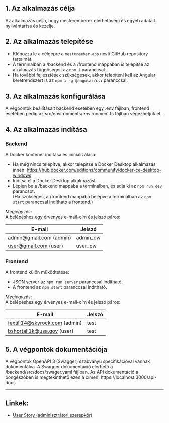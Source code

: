## **1. Az alkalmazás célja**

Az alkalmazás célja, hogy mesteremberek elérhetőségi és egyéb adatait nyilvántartsa és kezelje.

## **2. Az alkalmazás telepítése**

- Klónozza le a célgépre a `mesterember-app` nevű GitHub repository tartalmát.
- A terminálban a /backend és a /frontend mappában is telepítse az alkalmazás függőségeit az `npm i` paranccsal.
- Ha további fejlesztések szükségesek, akkor telepíteni kell az Angular keretrendszert is az `npm i -g @angular/cli` paranccsal.

## **3. Az alkalmazás konfigurálása**

A végpontok beállításait backend esetében egy .env fájlban, frontend esetében pedig az src/environments/environment.ts fájlban végezhetjük el.​

## **4. Az alkalmazás indítása**

### Backend

A Docker konténer indítása és inicializálása:

- Ha még nincs telepítve, akkor telepítse a Docker Desktop alkalmazás innen:
https://hub.docker.com/editions/community/docker-ce-desktop-windows
- Indítsa el a Docker Desktop alkalmazást.
- Lépjen be a /backend mappába a terminálban, és adja ki az `npm run dev` parancsot.  
(Ha szükséges, a /frontend mappába belépve a terminálban az `npm start` paranccsal indítható a frontend.) 

_Megjegyzés_:  
A belépéshez egy érvényes e-mail-cím és jelszó páros:  

E-mail | Jelszó
------------ | -------------
admin@gmail.com (admin) | admin_pw
user@gmail.com (user) | user_pw

### Frontend
A frontend külön működtetése:
- JSON server az `npm run server` paranccsal indítható.
- A frontend az `npm start` paranccsal indítható.

_Megjegyzés_:  
A belépéshez egy érvényes e-mail-cím és jelszó páros:  

E-mail | Jelszó
------------ | -------------
fextill14@skyrock.com (admin) | test
bshortall1k@usa.gov (user) | test

## **5. A végpontok dokumentációja**

A végpontok OpenAPI 3 (Swagger) szabványú specifikációval vannak dokumentálva.
A Swagger dokumentáció elérhető a /backend/src/docs/swager.yaml fájlban.
Az API dokumentáció a böngészőben is megtekinthető ezen a címen: https://localhost:3000/api-docs

---

## **Linkek:**  

- [User Story (adminisztrátori szerepkör)](https://github.com/kss-nn/mesterember-app/blob/main/README.md)
